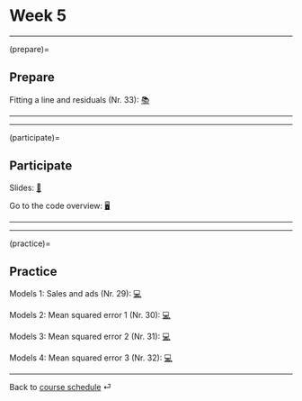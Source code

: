 # Week 5



---

(prepare)=
## Prepare

Fitting a line and residuals (Nr. 33): [📚](https://openintro-ims.netlify.app/model-slr.html#fit-line-res-cor)



---

---


(participate)=
## Participate


Slides: [📑](https://drive.google.com/file/d/1-aNNxcxxtxU7shWEGJrpw8k88XmUym_0/view?usp=sharing)


Go to the code overview: [🖥](../code/code-overview.md)


---

---


(practice)=
## Practice


Models 1: Sales and ads (Nr. 29): [💻](../ae/models_1/07a-intro-sales-g.ipynb)


Models 2: Mean squared error 1 (Nr. 30): [💻](../ae/models_2/07b-1-mse-g.ipynb)


Models 3: Mean squared error 2 (Nr. 31): [💻](../ae/models_3/07b-2-mse-g.ipynb)


Models 4: Mean squared error 3 (Nr. 32): [💻](../ae/models_4/07b-3-mse-g.ipynb)


---

Back to [course schedule](../docs/course-schedule.md) ⏎
